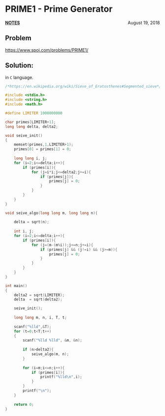 # PRIME1 - Prime Generator

<p style="text-align:left;"><a href="../../../notes.html"><b>NOTES</b></a> <span style="float:right;">         August 19, 2018 </span></p>

## Problem

<a href="https://www.spoj.com/problems/PRIME1/" target="_blank">https://www.spoj.com/problems/PRIME1/</a>

## Solution:

in `C` language.

```c
/*https://en.wikipedia.org/wiki/Sieve_of_Eratosthenes#Segmented_sieve*/

#include <stdio.h>
#include <string.h>
#include <math.h>

#define LIMITER 1000000000

char primes[LIMITER+1];
long long delta, delta2;

void seive_init()
{
    memset(primes,1,LIMITER+1);
    primes[0] = primes[1] = 0;
    
    long long i, j;
    for (i=2;i<=delta;i++){
        if (primes[i]){
            for (j=i*i;j<=delta2;j+=i){
                if (primes[j]){
                    primes[j] = 0;
                }
            }
        }
    }
}

void seive_algo(long long m, long long n){
    
    delta = sqrt(n);
    
    int i, j;
    for (i=2;i<=delta;i++){
        if (primes[i]){
            for (j=(m-(m%i));j<=n;j+=i){
                if (primes[j] && (j!=i) && (j>=m)){
                    primes[j] = 0;
                }
            }
        }
    }
}

int main()
{
    delta2 = sqrt(LIMITER);
    delta  = sqrt(delta2);

    seive_init();
    
    long long m, n, i, T, t;
    
    scanf("%lld",&T);
    for (t=0;t<T;t++)
    {
        scanf("%lld %lld", &m, &n);
        
        if (n>delta2){
            seive_algo(m, n);
        }
        
        for (i=m;i<=n;i++){
            if (primes[i]){
                printf("%lld\n",i);
            }
        }
        printf("\n");
    }
    
    return 0;
}
```
